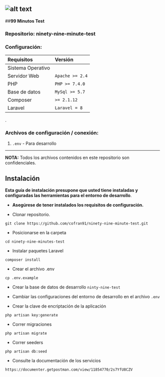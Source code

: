 ## ![alt text](https://99minutosworkspace.atlassian.net/wiki/download/attachments/32773/atl.site.logo?version=1&modificationDate=1612933462750&cacheVersion=1&api=v2 "99minutes")      

##**99 Minutos Test**

### Repositorio: ninety-nine-minute-test

### Configuración:
| Requisitos   			| Versión    			        |
| :------------- 		| :--------- 			        |
| Sistema Operativo    	|                               | 
| Servidor Web      	| `Apache >= 2.4`		        | 
| PHP  					| `PHP >= 7.4.0`				|			
| Base de datos      	| `MySql >= 5.7`		    	| 
| Composer              | `>= 2.1.12`                   |
| Laravel               | `Laravel = 8`               	|


.

### Archivos de configuración / conexión:

1. `.env` - Para desarrollo

___
**NOTA:** Todos los archivos contenidos en este repositorio son confidenciales.


Instalación
-----------
__Esta guía de instalación presupone que usted tiene instaladas y configuradas las herramientas para el entorno de desarrollo__.

* __Asegúrese de tener instalados los requisitos de configuración.__

* Clonar repositorio.

~~~~~~~~~~~~~~~~~~~~~~~~~~~~~~~~~~~~~~~~~~~~~~~~~~~~~~~~~~~~~~~~~~~~~~~~~~~~~~~~
git clone https://github.com/cofran91/ninety-nine-minute-test.git
~~~~~~~~~~~~~~~~~~~~~~~~~~~~~~~~~~~~~~~~~~~~~~~~~~~~~~~~~~~~~~~~~~~~~~~~~~~~~~~~

* Posicionarse en la carpeta

~~~~~~~~~~~~~~~~~~~~~~~~~~~~~~~~~~~~~~~~~~~~~~~~~~~~~~~~~~~~~~~~~~~~~~~~~~~~~~~~
cd ninety-nine-minutes-test
~~~~~~~~~~~~~~~~~~~~~~~~~~~~~~~~~~~~~~~~~~~~~~~~~~~~~~~~~~~~~~~~~~~~~~~~~~~~~~~~

* Instalar paquetes Laravel

~~~~~~~~~~~~~~~~~~~~~~~~~~~~~~~~~~~~~~~~~~~~~~~~~~~~~~~~~~~~~~~~~~~~~~~~~~~~~~~~
composer install
~~~~~~~~~~~~~~~~~~~~~~~~~~~~~~~~~~~~~~~~~~~~~~~~~~~~~~~~~~~~~~~~~~~~~~~~~~~~~~~~

* Crear el archivo .env

~~~~~~~~~~~~~~~~~~~~~~~~~~~~~~~~~~~~~~~~~~~~~~~~~~~~~~~~~~~~~~~~~~~~~~~~~~~~~~~~
cp .env.example
~~~~~~~~~~~~~~~~~~~~~~~~~~~~~~~~~~~~~~~~~~~~~~~~~~~~~~~~~~~~~~~~~~~~~~~~~~~~~~~~

* Crear la base de datos de desarrollo `ninty-nine-test`

* Cambiar las configuraciones del entorno de desarrollo en el archivo `.env` 

* Crear la clave de encriptación de la aplicación

~~~~~~~~~~~~~~~~~~~~~~~~~~~~~~~~~~~~~~~~~~~~~~~~~~~~~~~~~~~~~~~~~~~~~~~~~~~~~~~~
php artisan key:generate
~~~~~~~~~~~~~~~~~~~~~~~~~~~~~~~~~~~~~~~~~~~~~~~~~~~~~~~~~~~~~~~~~~~~~~~~~~~~~~~~

* Correr migraciones

~~~~~~~~~~~~~~~~~~~~~~~~~~~~~~~~~~~~~~~~~~~~~~~~~~~~~~~~~~~~~~~~~~~~~~~~~~~~~~~~
php artisan migrate
~~~~~~~~~~~~~~~~~~~~~~~~~~~~~~~~~~~~~~~~~~~~~~~~~~~~~~~~~~~~~~~~~~~~~~~~~~~~~~~~

* Correr seeders

~~~~~~~~~~~~~~~~~~~~~~~~~~~~~~~~~~~~~~~~~~~~~~~~~~~~~~~~~~~~~~~~~~~~~~~~~~~~~~~~
php artisan db:seed
~~~~~~~~~~~~~~~~~~~~~~~~~~~~~~~~~~~~~~~~~~~~~~~~~~~~~~~~~~~~~~~~~~~~~~~~~~~~~~~~

* Consulte la documentación de los servicios

~~~~~~~~~~~~~~~~~~~~~~~~~~~~~~~~~~~~~~~~~~~~~~~~~~~~~~~~~~~~~~~~~~~~~~~~~~~~~~~~
https://documenter.getpostman.com/view/11854770/2s7YfU8CZV
~~~~~~~~~~~~~~~~~~~~~~~~~~~~~~~~~~~~~~~~~~~~~~~~~~~~~~~~~~~~~~~~~~~~~~~~~~~~~~~~

